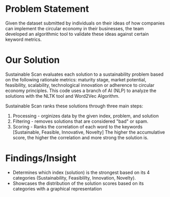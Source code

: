 # Problem Statement 
Given the dataset submitted by individuals on their ideas of how companies can implement the circular economy in their businesses, the team developed an algorithmic tool to validate these ideas against certain keyword metrics. 

# Our Solution
Sustainable Scan evaluates each solution to a sustainability problem based on the following rationale metrics: maturity stage, market potential, feasibility, scalability, technological innovation or adherence to circular economy principles.
This code uses a branch of AI (NLP) to analyze the solutions with the NLTK tool and Word2Vec Algorithm.

Sustainable Scan ranks these solutions through three main steps:
1) Processing - orginizes data by the given index, problem, and solution
2) Filtering - removes solutions that are considered "bad" or spam.
3) Scoring - Ranks the correlation of each word to the keywords [Sustainable, Feasible, Innovative, Novelty]
   The higher the accumulative score, the higher the correlation and more strong the solution is.

# Findings/Insight
- Determines which index (solution) is the strongest based on its 4 categories (Sustainability, Feasiblilty, Innovation, Novelty).
- Showcases the distribution of the solution scores based on its categories with a graphical representation
